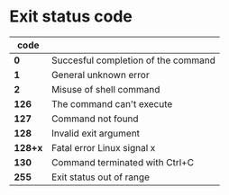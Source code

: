 # Exit status code

|  code   |     |
| --- | --- |
|  **0**   |  Succesful completion of the command   |
|  **1**   |  General unknown error   |
|  **2** |  Misuse of shell command   |
|  **126** |  The command can't execute   |
|  **127** |  Command not found   |
|  **128** |  Invalid exit argument   |
|  **128+x** |  Fatal error Linux signal x   |
|  **130** |  Command terminated with Ctrl+C   |
|  **255** |  Exit status out of range   |
